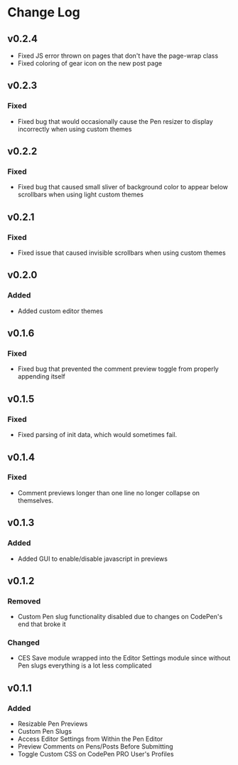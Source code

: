 # Change Log

## v0.2.4

* Fixed JS error thrown on pages that don't have the page-wrap class
* Fixed coloring of gear icon on the new post page

## v0.2.3

### Fixed

* Fixed bug that would occasionally cause the Pen resizer to display incorrectly when using custom themes

## v0.2.2

### Fixed

* Fixed bug that caused small sliver of background color to appear below scrollbars when using light custom themes

## v0.2.1

### Fixed

* Fixed issue that caused invisible scrollbars when using custom themes

## v0.2.0

### Added

* Added custom editor themes

## v0.1.6

### Fixed

* Fixed bug that prevented the comment preview toggle from properly appending itself

## v0.1.5

### Fixed

* Fixed parsing of init data, which would sometimes fail.

## v0.1.4

### Fixed

* Comment previews longer than one line no longer collapse on themselves.

## v0.1.3

### Added

* Added GUI to enable/disable javascript in previews

## v0.1.2

### Removed

* Custom Pen slug functionality disabled due to changes on CodePen's end that broke it

### Changed

* CES Save module wrapped into the Editor Settings module since without Pen slugs everything is a lot less complicated

## v0.1.1

### Added

* Resizable Pen Previews
* Custom Pen Slugs
* Access Editor Settings from Within the Pen Editor
* Preview Comments on Pens/Posts Before Submitting
* Toggle Custom CSS on CodePen PRO User's Profiles